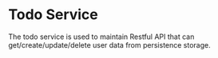 # Todo Service

The todo service is used to maintain Restful API that can get/create/update/delete user data from persistence storage. 